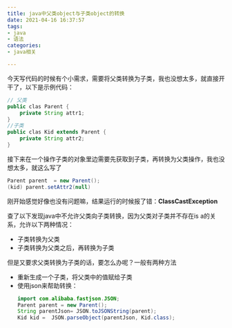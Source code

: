 ```yaml
---
title: java中父类object与子类object的转换
date: 2021-04-16 16:37:57
tags:
- java
- 语法
categories:
- java相关

---
```


今天写代码的时候有个小需求，需要将父类转换为子类，我也没想太多，就直接开干了，以下是示例代码：

```java
// 父类
public clas Parent {
    private String attr1;
}
//子类
public clas Kid extends Parent {
    private String attr2;
}
```
<!--more-->
接下来在一个操作子类的对象里边需要先获取到子类，再转换为父类操作，我也没想太多，就这么写了

```java
Parent parent  = new Parent();
(kid) parent.setAttr2(null)
````
刚开始感觉好像也没有问题嘛，结果运行的时候报了错：**ClassCastException**

查了以下发现java中不允许父类向子类转换，因为父类对子类并不存在is a的关系，允许以下两种情况：

* 子类转换为父类
* 子类转换为父类之后，再转换为子类

但是又要求父类转换为子类的话，要怎么办呢？一般有两种方法

* 重新生成一个子类，将父类中的值赋给子类
* 使用json来帮助转换：
    ```java
    import com.alibaba.fastjson.JSON;
    Parent parent = new Parent();
    String parentJson= JSON.toJSONString(parent);
    Kid kid =  JSON.parseObject(parentJson, Kid.class);
    ```
